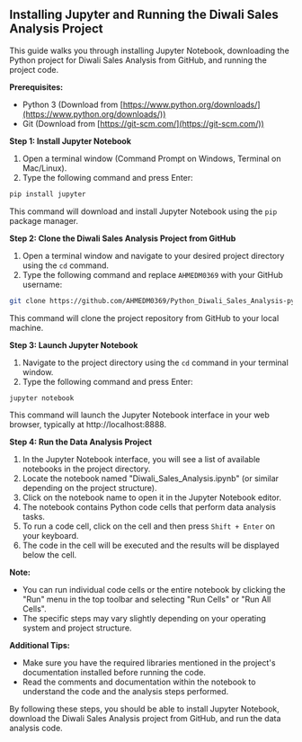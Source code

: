 ## Installing Jupyter and Running the Diwali Sales Analysis Project

This guide walks you through installing Jupyter Notebook, downloading the Python project for Diwali Sales Analysis from GitHub, and running the project code.

**Prerequisites:**

* Python 3 (Download from [https://www.python.org/downloads/](https://www.python.org/downloads/))
* Git (Download from [https://git-scm.com/](https://git-scm.com/))

**Step 1: Install Jupyter Notebook**

1. Open a terminal window (Command Prompt on Windows, Terminal on Mac/Linux).
2.  Type the following command and press Enter:

```bash
pip install jupyter
```

This command will download and install Jupyter Notebook using the `pip` package manager.

**Step 2: Clone the Diwali Sales Analysis Project from GitHub**

1. Open a terminal window and navigate to your desired project directory using the `cd` command.
2.  Type the following command and replace `AHMEDM0369` with your GitHub username:

```bash
git clone https://github.com/AHMEDM0369/Python_Diwali_Sales_Analysis-python-project.git
```

This command will clone the project repository from GitHub to your local machine.

**Step 3: Launch Jupyter Notebook**

1. Navigate to the project directory using the `cd` command in your terminal window.
2. Type the following command and press Enter:

```bash
jupyter notebook
```

This command will launch the Jupyter Notebook interface in your web browser, typically at http://localhost:8888.

**Step 4: Run the Data Analysis Project**

1. In the Jupyter Notebook interface, you will see a list of available notebooks in the project directory.
2. Locate the notebook named "Diwali_Sales_Analysis.ipynb" (or similar depending on the project structure).
3. Click on the notebook name to open it in the Jupyter Notebook editor.
4. The notebook contains Python code cells that perform data analysis tasks.
5. To run a code cell, click on the cell and then press `Shift + Enter` on your keyboard. 
6. The code in the cell will be executed and the results will be displayed below the cell.

**Note:**

*  You can run individual code cells or the entire notebook by clicking the "Run" menu in the top toolbar and selecting "Run Cells" or "Run All Cells".
* The specific steps may vary slightly depending on your operating system and project structure. 

**Additional Tips:**

* Make sure you have the required libraries mentioned in the project's documentation installed before running the code.
* Read the comments and documentation within the notebook to understand the code and the analysis steps performed.

By following these steps, you should be able to install Jupyter Notebook, download the Diwali Sales Analysis project from GitHub, and run the data analysis code.
